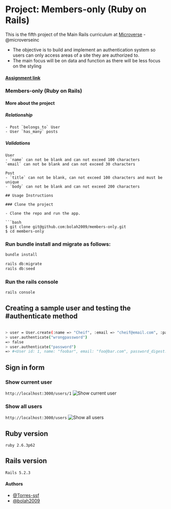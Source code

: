 # Project: Members-only (Ruby on Rails)

This is the fifth project of the Main Rails curriculum at [Microverse](https://www.microverse.org/) - @microverseinc

- The objective is to build and implement an authentication system so users can only access areas of a site they are authorized to.
- The main focus will be on data and function as there will be less focus on the styling

#### [Assignment link](https://www.theodinproject.com/courses/ruby-on-rails/lessons/authentication#project-2-members-only)

### Members-only (Ruby on Rails)

#### More about the project

##### Relationship

```
- Post `belongs_to` User
- User `has_many` posts
```

##### Validations

```
User
- `name` can not be blank and can not exceed 100 characters
`email` can not be blank and can not exceed 30 characters

Post
- `title` can not be blank, can not exceed 100 characters and must be unique
- `body` can not be blank and can not exceed 200 characters

## Usage Instructions

### Clone the project

- Clone the repo and run the app.

```bash
$ git clone git@github.com:bolah2009/members-only.git
$ cd members-only

```

### Run bundle install and migrate as follows:

```bash
bundle install

rails db:migrate
rails db:seed
```

### Run the rails console

```bash
rails console

```

## Creating a sample user and testing the #authenticate method

``` bash

> user = User.create(:name => "Cheif", :email => "cheif@email.com", :password => "password", :password_confirmation => "password")
> user.authenticate("wrongpassword")
=> false
> user.authenticate("password")
=> #<User id: 1, name: "foobar", email: "foo@bar.com", password_digest: "$2a$10$9Lx...", created_at: "2016...", updated_at: "2016...">

```

## Sign in form





### Show current user

`http://localhost:3000/users/1`
![Show current user](https://res.cloudinary.com/bolaah/image/upload/v1560484514/github-microverse-project/rails_form/form_display.png)

### Show all users

`http://localhost:3000/users`
![Show all users](https://res.cloudinary.com/bolaah/image/upload/v1560484514/github-microverse-project/rails_form/form_show_all.png)



## Ruby version

    ruby 2.6.3p62

## Rails version

    Rails 5.2.3

#### Authors

- [@Torres-ssf](https://github.com/Torres-ssf)
- [@bolah2009](https://github.com/bolah2009/)
